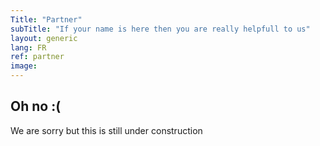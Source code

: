 ```yaml
---
Title: "Partner"
subTitle: "If your name is here then you are really helpfull to us"
layout: generic
lang: FR
ref: partner
image:
---
```


## Oh no :(
We are sorry but this is still under construction
